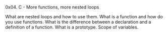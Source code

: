 0x04. C - More functions, more nested loops

What are nested loops and how to use them.
What is a function and how do you use functions.
What is the difference between a declaration and a definition of a function.
What is a prototype.
Scope of variables.
